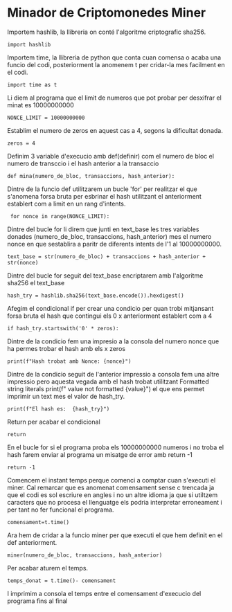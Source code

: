 # Minador de Criptomonedes Miner

Importem hashlib, la llibreria on conté l'algoritme criptografic sha256. 

```import hashlib```

Importem time, la  llibreria de python que conta cuan comensa o acaba una funcio del codi, posteriorment la anomenem t per cridar-la mes facilment en el codi.

```import time as t```

Li diem al programa que el limit de numeros que pot probar per desxifrar el minat es 10000000000

```NONCE_LIMIT = 10000000000```

Establim el numero de zeros en aquest cas a 4, segons la dificultat donada.

```zeros = 4```

Definim 3 variable d'execucio amb def(definir) com el numero de bloc el numero de transccio i el hash anterior a la transaccio

```def mina(numero_de_bloc, transaccions, hash_anterior):```

Dintre de la funcio def utilitzarem un bucle 'for' per realitzar el que s'anomena forsa bruta per esbrinar el hash utilitzant el anteriorment establert com a limit en un rang d'intents.

```	for nonce in range(NONCE_LIMIT):```

Dintre del bucle for li direm que junti en text_base les tres variables donades (numero_de_bloc, transaccions, hash_anterior) mes el numero nonce en que sestablira a paritr de diferents intents de l'1 al 10000000000.

```text_base = str(numero_de_bloc) + transaccions + hash_anterior + str(nonce)```

Dintre del bucle for seguit del text_base encriptarem amb l'algoritme sha256 el text_base

```hash_try = hashlib.sha256(text_base.encode()).hexdigest()```

Afegim el condicional if per crear una condicio per quan trobi mitjansant forsa bruta el hash que contingui els 0 x anteriorment establert com a 4

```if hash_try.startswith('0' * zeros):```

Dintre de la condicio fem una impresio a la consola del numero nonce que ha permes trobar el hash amb els x zeros 

```print(f"Hash trobat amb Nonce: {nonce}")```

Dintre de la condicio seguit de l'anterior impressio a consola fem una altre impressio pero aquesta vegada amb el hash trobat utilitzant Formatted string literals print(f" value not formatted {value}") el que ens permet imprimir un text mes el valor de hash_try.

```print(f"El hash es:  {hash_try}")```

Return per acabar el condicional

```return```

En el bucle for si el programa proba els 10000000000 numeros i no troba el hash farem enviar al programa un misatge de error amb return -1

```return -1```

Comencem el instant temps perque comenci a comptar cuan s'executi el miner. Cal remarcar que es anomenat comensament sense c trencada ja que el codi es sol escriure en angles i no un altre idioma ja que si utiltzem caracters que no procesa el llenguatge els podria interpretar erroneament i per tant no fer funcional el programa.

```comensament=t.time()```

Ara hem de cridar a la funcio miner per que executi el que hem definit en el def anteriorment.

```miner(numero_de_bloc, transaccions, hash_anterior)```

Per acabar aturem el temps.

```temps_donat = t.time()- comensament```

I imprimim a consola el temps entre el comensament d'execucio del programa fins al final


















